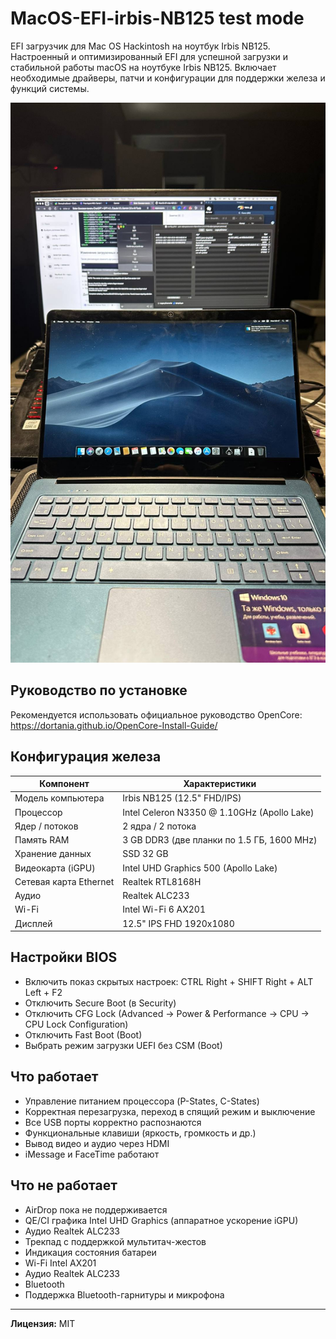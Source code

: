 # MacOS-EFI-irbis-NB125  test mode

EFI загрузчик для Mac OS Hackintosh на ноутбук Irbis NB125.  
Настроенный и оптимизированный EFI для успешной загрузки и стабильной работы macOS на ноутбуке Irbis NB125. Включает необходимые драйверы, патчи и конфигурации для поддержки железа и функций системы.  

![image](image/image.jpeg)  

## Руководство по установке  
Рекомендуется использовать официальное руководство OpenCore:  
https://dortania.github.io/OpenCore-Install-Guide/  

## Конфигурация железа  

| Компонент              | Характеристики                                     |  
|-----------------------|--------------------------------------------------|  
| Модель компьютера      | Irbis NB125 (12.5" FHD/IPS)                       |  
| Процессор             | Intel Celeron N3350 @ 1.10GHz (Apollo Lake)       |  
| Ядер / потоков          | 2 ядра / 2 потока                                 |  
| Память RAM             | 3 GB DDR3 (две планки по 1.5 ГБ, 1600 MHz)         |  
| Хранение данных        | SSD 32 GB                                         |  
| Видеокарта (iGPU)      | Intel UHD Graphics 500 (Apollo Lake)              |  
| Сетевая карта Ethernet | Realtek RTL8168H                                   |  
| Аудио                  | Realtek ALC233                                    |  
| Wi-Fi                  | Intel Wi-Fi 6 AX201                               |  
| Дисплей                | 12.5" IPS FHD 1920x1080                           |  

## Настройки BIOS  

- Включить показ скрытых настроек: CTRL Right + SHIFT Right + ALT Left + F2  
- Отключить Secure Boot (в Security)  
- Отключить CFG Lock (Advanced -> Power & Performance -> CPU -> CPU Lock Configuration)  
- Отключить Fast Boot (Boot)  
- Выбрать режим загрузки UEFI без CSM (Boot)  

## Что работает  
  
- Управление питанием процессора (P-States, C-States)  
- Корректная перезагрузка, переход в спящий режим и выключение    
- Все USB порты корректно распознаются  
- Функциональные клавиши (яркость, громкость и др.)  
- Вывод видео и аудио через HDMI  
- iMessage и FaceTime работают  

## Что не работает  

- AirDrop пока не поддерживается  
- QE/CI графика Intel UHD Graphics (аппаратное ускорение iGPU)
- Аудио Realtek ALC233
- Трекпад с поддержкой мультитач-жестов  
- Индикация состояния батареи 
- Wi-Fi Intel AX201  
- Аудио Realtek ALC233 
- Bluetooth  
- Поддержка Bluetooth-гарнитуры и микрофона  

---  


**Лицензия:** MIT
